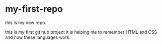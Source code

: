 # my-first-repo
 this is my new repo.

 this is my first git hub project it is helping me to remember HTML and CSS and how these languages work.
